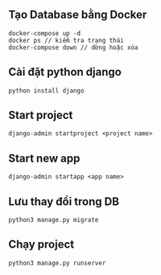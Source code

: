 ## Tạo Database bằng Docker
```
docker-compose up -d
docker ps // kiểm tra trạng thái
docker-compose down // dừng hoặc xóa
```
## Cài đặt python django
```
python install django
```
## Start project
```
django-admin startproject <project name>
```
## Start new app
```
django-admin startapp <app name>
```
## Lưu thay đổi trong DB
```
python3 manage.py migrate
```
## Chạy project
```
python3 manage.py runserver
```
